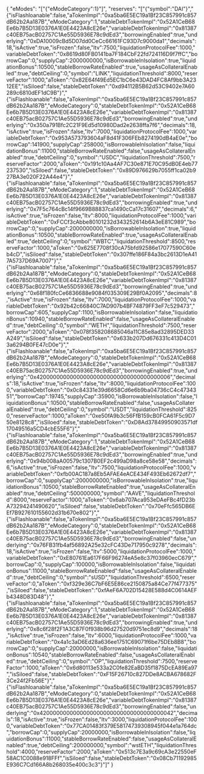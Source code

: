 {
  "eModes": "[\"{\"eModeCategory\":1}\"]",
  "reserves": "[\"{\"symbol\":\"DAI\"}\",\"{\"isFlashloanable\":false,\"aTokenImpl\":\"0xa5ba6E5EC19a1Bf23C857991c857dB62b2Aa187B\",\"eModeCategory\":1,\"stableDebtTokenImpl\":\"0x52A1CeB68Ee6b7B5D13E0376A1E0E4423A8cE26e\",\"variableDebtTokenImpl\":\"0x81387c40EB75acB02757C1Ae55D5936E78c9dEd3\",\"borrowingEnabled\":true,\"underlying\":\"0xDA10009cBd5D07dd0CeCc66161FC93D7c9000da1\",\"decimals\":18,\"isActive\":true,\"isFrozen\":false,\"ltv\":7500,\"liquidationProtocolFee\":1000,\"variableDebtToken\":\"0x8619d80FB0141ba7F184CbF22fd724116D9f7ffC\",\"borrowCap\":0,\"supplyCap\":2000000000,\"isBorrowableInIsolation\":true,\"liquidationBonus\":10500,\"stableBorrowRateEnabled\":true,\"usageAsCollateralEnabled\":true,\"debtCeiling\":0,\"symbol\":\"LINK\",\"liquidationThreshold\":8000,\"reserveFactor\":1000,\"aToken\":\"0x82E64f49Ed5EC1bC6e43DAD4FC8Af9bb3A2312EE\",\"isSiloed\":false,\"stableDebtToken\":\"0xd94112B5B62d53C9402e7A60289c6810dEF1dC9B\"}\",\"{\"isFlashloanable\":false,\"aTokenImpl\":\"0xa5ba6E5EC19a1Bf23C857991c857dB62b2Aa187B\",\"eModeCategory\":0,\"stableDebtTokenImpl\":\"0x52A1CeB68Ee6b7B5D13E0376A1E0E4423A8cE26e\",\"variableDebtTokenImpl\":\"0x81387c40EB75acB02757C1Ae55D5936E78c9dEd3\",\"borrowingEnabled\":true,\"underlying\":\"0x350a791Bfc2C21F9Ed5d10980Dad2e2638ffa7f6\",\"decimals\":18,\"isActive\":true,\"isFrozen\":false,\"ltv\":7000,\"liquidationProtocolFee\":1000,\"variableDebtToken\":\"0x953A573793604aF8d41F306FEb8274190dB4aE0e\",\"borrowCap\":141900,\"supplyCap\":258000,\"isBorrowableInIsolation\":false,\"liquidationBonus\":11000,\"stableBorrowRateEnabled\":false,\"usageAsCollateralEnabled\":true,\"debtCeiling\":0,\"symbol\":\"USDC\",\"liquidationThreshold\":7500,\"reserveFactor\":2000,\"aToken\":\"0x191c10Aa4AF7C30e871E70C95dB0E4eb77237530\",\"isSiloed\":false,\"stableDebtToken\":\"0x89D976629b7055ff1ca02b927BA3e020F22A44e4\"}\",\"{\"isFlashloanable\":false,\"aTokenImpl\":\"0xa5ba6E5EC19a1Bf23C857991c857dB62b2Aa187B\",\"eModeCategory\":1,\"stableDebtTokenImpl\":\"0x52A1CeB68Ee6b7B5D13E0376A1E0E4423A8cE26e\",\"variableDebtTokenImpl\":\"0x81387c40EB75acB02757C1Ae55D5936E78c9dEd3\",\"borrowingEnabled\":true,\"underlying\":\"0x7F5c764cBc14f9669B88837ca1490cCa17c31607\",\"decimals\":6,\"isActive\":true,\"isFrozen\":false,\"ltv\":8000,\"liquidationProtocolFee\":1000,\"variableDebtToken\":\"0xFCCf3cAbbe80101232d343252614b6A3eE81C989\",\"borrowCap\":0,\"supplyCap\":2000000000,\"isBorrowableInIsolation\":true,\"liquidationBonus\":10500,\"stableBorrowRateEnabled\":true,\"usageAsCollateralEnabled\":true,\"debtCeiling\":0,\"symbol\":\"WBTC\",\"liquidationThreshold\":8500,\"reserveFactor\":1000,\"aToken\":\"0x625E7708f30cA75bfd92586e17077590C60eb4cD\",\"isSiloed\":false,\"stableDebtToken\":\"0x307ffe186F84a3bc2613D1eA417A5737D69A7007\"}\",\"{\"isFlashloanable\":false,\"aTokenImpl\":\"0xa5ba6E5EC19a1Bf23C857991c857dB62b2Aa187B\",\"eModeCategory\":0,\"stableDebtTokenImpl\":\"0x52A1CeB68Ee6b7B5D13E0376A1E0E4423A8cE26e\",\"variableDebtTokenImpl\":\"0x81387c40EB75acB02757C1Ae55D5936E78c9dEd3\",\"borrowingEnabled\":true,\"underlying\":\"0x68f180fcCe6836688e9084f035309E29Bf0A2095\",\"decimals\":8,\"isActive\":true,\"isFrozen\":false,\"ltv\":7000,\"liquidationProtocolFee\":1000,\"variableDebtToken\":\"0x92b42c66840C7AD907b4BF74879FF3eF7c529473\",\"borrowCap\":605,\"supplyCap\":1100,\"isBorrowableInIsolation\":false,\"liquidationBonus\":10940,\"stableBorrowRateEnabled\":false,\"usageAsCollateralEnabled\":true,\"debtCeiling\":0,\"symbol\":\"WETH\",\"liquidationThreshold\":7500,\"reserveFactor\":2000,\"aToken\":\"0x078f358208685046a11C85e8ad32895DED33A249\",\"isSiloed\":false,\"stableDebtToken\":\"0x633b207Dd676331c413D4C013a6294B0FE47cD0e\"}\",\"{\"isFlashloanable\":false,\"aTokenImpl\":\"0xa5ba6E5EC19a1Bf23C857991c857dB62b2Aa187B\",\"eModeCategory\":0,\"stableDebtTokenImpl\":\"0x52A1CeB68Ee6b7B5D13E0376A1E0E4423A8cE26e\",\"variableDebtTokenImpl\":\"0x81387c40EB75acB02757C1Ae55D5936E78c9dEd3\",\"borrowingEnabled\":true,\"underlying\":\"0x4200000000000000000000000000000000000006\",\"decimals\":18,\"isActive\":true,\"isFrozen\":false,\"ltv\":8000,\"liquidationProtocolFee\":1000,\"variableDebtToken\":\"0x0c84331e39d6658Cd6e6b9ba04736cC4c4734351\",\"borrowCap\":19745,\"supplyCap\":35900,\"isBorrowableInIsolation\":false,\"liquidationBonus\":10500,\"stableBorrowRateEnabled\":false,\"usageAsCollateralEnabled\":true,\"debtCeiling\":0,\"symbol\":\"USDT\",\"liquidationThreshold\":8250,\"reserveFactor\":1000,\"aToken\":\"0xe50fA9b3c56FfB159cB0FCA61F5c9D750e8128c8\",\"isSiloed\":false,\"stableDebtToken\":\"0xD8Ad37849950903571df17049516a5CD4cbE55F6\"}\",\"{\"isFlashloanable\":false,\"aTokenImpl\":\"0xa5ba6E5EC19a1Bf23C857991c857dB62b2Aa187B\",\"eModeCategory\":1,\"stableDebtTokenImpl\":\"0x52A1CeB68Ee6b7B5D13E0376A1E0E4423A8cE26e\",\"variableDebtTokenImpl\":\"0x81387c40EB75acB02757C1Ae55D5936E78c9dEd3\",\"borrowingEnabled\":true,\"underlying\":\"0x94b008aA00579c1307B0EF2c499aD98a8ce58e58\",\"decimals\":6,\"isActive\":true,\"isFrozen\":false,\"ltv\":7500,\"liquidationProtocolFee\":1000,\"variableDebtToken\":\"0xfb00AC187a8Eb5AFAE4eACE434F493Eb62672df7\",\"borrowCap\":0,\"supplyCap\":2000000000,\"isBorrowableInIsolation\":true,\"liquidationBonus\":10500,\"stableBorrowRateEnabled\":true,\"usageAsCollateralEnabled\":true,\"debtCeiling\":500000000,\"symbol\":\"AAVE\",\"liquidationThreshold\":8000,\"reserveFactor\":1000,\"aToken\":\"0x6ab707Aca953eDAeFBc4fD23bA73294241490620\",\"isSiloed\":false,\"stableDebtToken\":\"0x70eFfc565DB6EEf7B927610155602d31b670e802\"}\",\"{\"isFlashloanable\":false,\"aTokenImpl\":\"0xa5ba6E5EC19a1Bf23C857991c857dB62b2Aa187B\",\"eModeCategory\":0,\"stableDebtTokenImpl\":\"0x52A1CeB68Ee6b7B5D13E0376A1E0E4423A8cE26e\",\"variableDebtTokenImpl\":\"0x81387c40EB75acB02757C1Ae55D5936E78c9dEd3\",\"borrowingEnabled\":false,\"underlying\":\"0x76FB31fb4af56892A25e32cFC43De717950c9278\",\"decimals\":18,\"isActive\":true,\"isFrozen\":false,\"ltv\":5000,\"liquidationProtocolFee\":1000,\"variableDebtToken\":\"0xE80761Ea617F66F96274eA5e8c37f03960ecC679\",\"borrowCap\":0,\"supplyCap\":100000,\"isBorrowableInIsolation\":false,\"liquidationBonus\":11000,\"stableBorrowRateEnabled\":false,\"usageAsCollateralEnabled\":true,\"debtCeiling\":0,\"symbol\":\"sUSD\",\"liquidationThreshold\":6500,\"reserveFactor\":0,\"aToken\":\"0xf329e36C7bF6E5E86ce2150875a84Ce77f477375\",\"isSiloed\":false,\"stableDebtToken\":\"0xfAeF6A702D15428E588d4C0614AEFb4348D83D48\"}\",\"{\"isFlashloanable\":false,\"aTokenImpl\":\"0xa5ba6E5EC19a1Bf23C857991c857dB62b2Aa187B\",\"eModeCategory\":1,\"stableDebtTokenImpl\":\"0x52A1CeB68Ee6b7B5D13E0376A1E0E4423A8cE26e\",\"variableDebtTokenImpl\":\"0x81387c40EB75acB02757C1Ae55D5936E78c9dEd3\",\"borrowingEnabled\":true,\"underlying\":\"0x8c6f28f2F1A3C87F0f938b96d27520d9751ec8d9\",\"decimals\":18,\"isActive\":true,\"isFrozen\":false,\"ltv\":6000,\"liquidationProtocolFee\":1000,\"variableDebtToken\":\"0x4a1c3aD6Ed28a636ee1751C69071f6be75DEb8B8\",\"borrowCap\":0,\"supplyCap\":20000000,\"isBorrowableInIsolation\":false,\"liquidationBonus\":10540,\"stableBorrowRateEnabled\":false,\"usageAsCollateralEnabled\":true,\"debtCeiling\":0,\"symbol\":\"OP\",\"liquidationThreshold\":7500,\"reserveFactor\":1000,\"aToken\":\"0x6d80113e533a2C0fe82EaBD35f1875DcEA89Ea97\",\"isSiloed\":false,\"stableDebtToken\":\"0xF15F26710c827DDe8ACBA678682F3Ce24f2Fb56E\"}\",\"{\"isFlashloanable\":false,\"aTokenImpl\":\"0xa5ba6E5EC19a1Bf23C857991c857dB62b2Aa187B\",\"eModeCategory\":0,\"stableDebtTokenImpl\":\"0x52A1CeB68Ee6b7B5D13E0376A1E0E4423A8cE26e\",\"variableDebtTokenImpl\":\"0x81387c40EB75acB02757C1Ae55D5936E78c9dEd3\",\"borrowingEnabled\":false,\"underlying\":\"0x4200000000000000000000000000000000000042\",\"decimals\":18,\"isActive\":true,\"isFrozen\":false,\"ltv\":3000,\"liquidationProtocolFee\":1000,\"variableDebtToken\":\"0x77CA01483f379E58174739308945f044e1a764dc\",\"borrowCap\":0,\"supplyCap\":20000000,\"isBorrowableInIsolation\":false,\"liquidationBonus\":11000,\"stableBorrowRateEnabled\":false,\"usageAsCollateralEnabled\":true,\"debtCeiling\":200000000,\"symbol\":\"wstETH\",\"liquidationThreshold\":4000,\"reserveFactor\":2000,\"aToken\":\"0x513c7E3a9c69cA3e22550eF58AC1C0088e918FFf\",\"isSiloed\":false,\"stableDebtToken\":\"0x08Cb71192985E936C7Cd166A8b268035e400c3c3\"}\"]"
}
